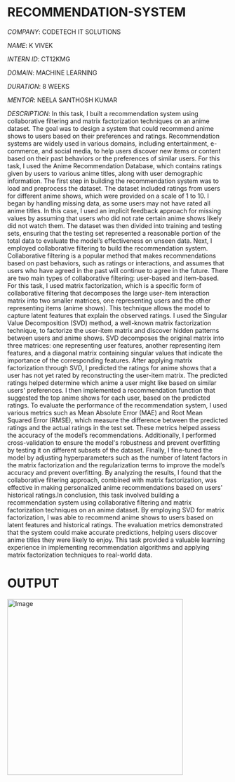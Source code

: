 # RECOMMENDATION-SYSTEM 

*COMPANY*: CODETECH IT SOLUTIONS

*NAME*: K VIVEK

*INTERN ID*: CT12KMG

*DOMAIN*: MACHINE LEARNING

*DURATION*: 8 WEEKS

*MENTOR*: NEELA SANTHOSH KUMAR

*DESCRIPTION*: In this task, I built a recommendation system using collaborative filtering and matrix factorization techniques on an anime dataset. The goal was to design a system that could recommend anime shows to users based on their preferences and ratings. Recommendation systems are widely used in various domains, including entertainment, e-commerce, and social media, to help users discover new items or content based on their past behaviors or the preferences of similar users. For this task, I used the Anime Recommendation Database, which contains ratings given by users to various anime titles, along with user demographic information. The first step in building the recommendation system was to load and preprocess the dataset. The dataset included ratings from users for different anime shows, which were provided on a scale of 1 to 10. I began by handling missing data, as some users may not have rated all anime titles. In this case, I used an implicit feedback approach for missing values by assuming that users who did not rate certain anime shows likely did not watch them. The dataset was then divided into training and testing sets, ensuring that the testing set represented a reasonable portion of the total data to evaluate the model’s effectiveness on unseen data. Next, I employed collaborative filtering to build the recommendation system. Collaborative filtering is a popular method that makes recommendations based on past behaviors, such as ratings or interactions, and assumes that users who have agreed in the past will continue to agree in the future. There are two main types of collaborative filtering: user-based and item-based. For this task, I used matrix factorization, which is a specific form of collaborative filtering that decomposes the large user-item interaction matrix into two smaller matrices, one representing users and the other representing items (anime shows). This technique allows the model to capture latent features that explain the observed ratings. I used the Singular Value Decomposition (SVD) method, a well-known matrix factorization technique, to factorize the user-item matrix and discover hidden patterns between users and anime shows. SVD decomposes the original matrix into three matrices: one representing user features, another representing item features, and a diagonal matrix containing singular values that indicate the importance of the corresponding features. After applying matrix factorization through SVD, I predicted the ratings for anime shows that a user has not yet rated by reconstructing the user-item matrix. The predicted ratings helped determine which anime a user might like based on similar users' preferences. I then implemented a recommendation function that suggested the top anime shows for each user, based on the predicted ratings. To evaluate the performance of the recommendation system, I used various metrics such as Mean Absolute Error (MAE) and Root Mean Squared Error (RMSE), which measure the difference between the predicted ratings and the actual ratings in the test set. These metrics helped assess the accuracy of the model’s recommendations. Additionally, I performed cross-validation to ensure the model's robustness and prevent overfitting by testing it on different subsets of the dataset. Finally, I fine-tuned the model by adjusting hyperparameters such as the number of latent factors in the matrix factorization and the regularization terms to improve the model’s accuracy and prevent overfitting. By analyzing the results, I found that the collaborative filtering approach, combined with matrix factorization, was effective in making personalized anime recommendations based on users' historical ratings.In conclusion, this task involved building a recommendation system using collaborative filtering and matrix factorization techniques on an anime dataset. By employing SVD for matrix factorization, I was able to recommend anime shows to users based on latent features and historical ratings. The evaluation metrics demonstrated that the system could make accurate predictions, helping users discover anime titles they were likely to enjoy. This task provided a valuable learning experience in implementing recommendation algorithms and applying matrix factorization techniques to real-world data.

# OUTPUT 

<img width="400" alt="Image" src="https://github.com/user-attachments/assets/4f471a78-1601-471d-82e7-c8b7d6068a5b" />
